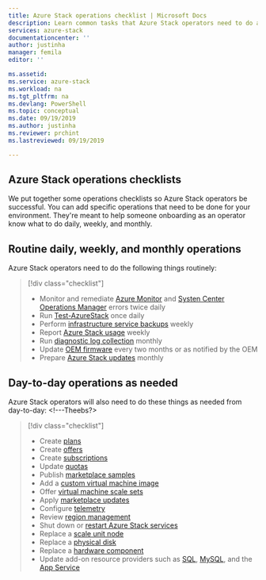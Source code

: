```yaml
---
title: Azure Stack operations checklist | Microsoft Docs
description: Learn common tasks that Azure Stack operators need to do and how often to do them.
services: azure-stack
documentationcenter: ''
author: justinha
manager: femila
editor: ''

ms.assetid:  
ms.service: azure-stack
ms.workload: na
ms.tgt_pltfrm: na
ms.devlang: PowerShell
ms.topic: conceptual
ms.date: 09/19/2019
ms.author: justinha
ms.reviewer: prchint
ms.lastreviewed: 09/19/2019

---
```


## Azure Stack operations checklists

We put together some operations checklists so Azure Stack operators be successful. You can add specific operations that need to be done for your environment. They're meant to help someone onboarding as an operator know what to do daily, weekly, and monthly. 

## Routine daily, weekly, and monthly operations

Azure Stack operators need to do the following things routinely: <!---get intro from Theebs?--->

> [!div class="checklist"]
> * Monitor and remediate [Azure Monitor](https://docs.microsoft.com/azure/azure-monitor/overview) and [Systen Center Operations Manager](https://docs.microsoft.com/system-center/scom/welcome) errors twice daily
> * Run [Test-AzureStack](azure-stack-diagnostic-test.md) once daily
> * Perform [infrastructure service backups](azure-stack-backup-infrastructure-backup.md) weekly <!--- how often?--->
> * Report [Azure Stack usage](azure-stack-usage-reporting.md) weekly <!--- how often--->
> * Run [diagnostic log collection](azure-stack-diagnostic-log-collection-overview.md) monthly <!--- Diagnostic logs? Why collect them, what should they look for?--->
> * Update [OEM firmware](azure-stack-update-oem.md) every two months or as notified by the OEM<!---how often?--->
> * Prepare [Azure Stack updates](release-notes-checklist.md) monthly

## Day-to-day operations as needed

Azure Stack operators will also need to do these things as needed from day-to-day: <!---Theebs?>

> [!div class="checklist"]
> * Create [plans](azure-stack-create-plan.md)
> * Create [offers](azure-stack-create-offer.md)
> * Create [subscriptions](azure-stack-subscribe-plan-provision-vm.md)
> * Update [quotas](azure-stack-quota-types.md)
> * Publish [marketplace samples](azure-stack-create-and-publish-marketplace-item.md)
> * Add a [custom virtual machine image](azure-stack-add-vm-image.md)
> * Offer [virtual machine scale sets](azure-stack-compute-add-scalesets.md) 
> * Apply [marketplace updates](azure-stack-marketplace-changes.md)
> * Configure [telemetry](azure-stack-telemetry.md)
> * Review [region management](azure-stack-region-management.md)
> * Shut down or [restart Azure Stack services](azure-stack-start-and-stop.md) 
> * Replace a [scale unit node](azure-stack-replace-node.md)
> * Replace a [physical disk](azure-stack-replace-disk.md)
> * Replace a [hardware component](azure-stack-replace-component.md)
> * Update add-on resource providers such as [SQL](azure-stack-sql-resource-provider-update.md), [MySQL](/azure-stack-mysql-resource-provider-update.md), and the [App Service](azure-stack-app-service-update.md)


<!---Ask Jeff, Brian, is this everything you do, how can we make it more useful? Theebs has another user.

To be successful, do these things

ask Brian what are all the the things they need to write down for quick access, like passswords, IP addresses, and so on, to make them more efficient

have a password manager for azure-stack, pep, inventory

A checklist so operators can be successful, so someone onboarding is operator know what to do weekly, daily, monthly. --->


